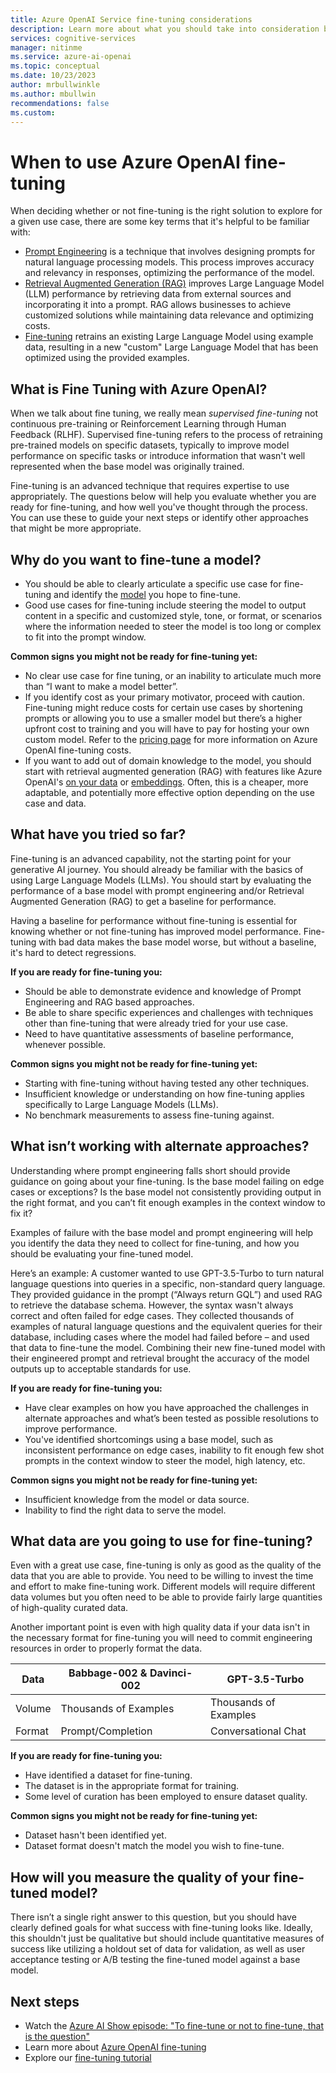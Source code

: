 ```yaml
---
title: Azure OpenAI Service fine-tuning considerations
description: Learn more about what you should take into consideration before fine-tuning with Azure OpenAI Service 
services: cognitive-services
manager: nitinme
ms.service: azure-ai-openai
ms.topic: conceptual 
ms.date: 10/23/2023
author: mrbullwinkle
ms.author: mbullwin
recommendations: false
ms.custom:
---
```


# When to use Azure OpenAI fine-tuning

When deciding whether or not fine-tuning is the right solution to explore for a given use case, there are some key terms that it's helpful to be familiar with:

- [Prompt Engineering](/azure/ai-services/openai/concepts/prompt-engineering) is a technique that involves designing prompts for natural language processing models. This process improves accuracy and relevancy in responses, optimizing the performance of the model.
- [Retrieval Augmented Generation (RAG)](/azure/machine-learning/concept-retrieval-augmented-generation?view=azureml-api-2&preserve-view=true) improves Large Language Model (LLM) performance by retrieving data from external sources and incorporating it into a prompt. RAG allows businesses to achieve customized solutions while maintaining data relevance and optimizing costs.
- [Fine-tuning](/azure/ai-services/openai/how-to/fine-tuning?pivots=programming-language-studio) retrains an existing Large Language Model using example data, resulting in a new "custom" Large Language Model that has been optimized using the provided examples.

## What is Fine Tuning with Azure OpenAI?

When we talk about fine tuning, we really mean *supervised fine-tuning* not continuous pre-training or Reinforcement Learning through Human Feedback (RLHF). Supervised fine-tuning refers to the process of retraining pre-trained models on specific datasets, typically to improve model performance on specific tasks or introduce information that wasn't well represented when the base model was originally trained.

Fine-tuning is an advanced technique that requires expertise to use appropriately. The questions below will help you evaluate whether you are ready for fine-tuning, and how well you've thought through the process. You can use these to guide your next steps or identify other approaches that might be more appropriate.

## Why do you want to fine-tune a model?

- You should be able to clearly articulate a specific use case for fine-tuning and identify the [model](models.md#fine-tuning-models-preview) you hope to fine-tune.
- Good use cases for fine-tuning include steering the model to output content in a specific and customized style, tone, or format, or scenarios where the information needed to steer the model is too long or complex to fit into the prompt window.

**Common signs you might not be ready for fine-tuning yet:**

- No clear use case for fine tuning, or an inability to articulate much more than “I want to make a model better”.
- If you identify cost as your primary motivator, proceed with caution. Fine-tuning might reduce costs for certain use cases by shortening prompts or allowing you to use a smaller model but there’s a higher upfront cost to training and you will have to pay for hosting your own custom model. Refer to the [pricing page](https://azure.microsoft.com/pricing/details/cognitive-services/openai-service/) for more information on Azure OpenAI fine-tuning costs.
- If you want to add out of domain knowledge to the model, you should start with retrieval augmented generation (RAG) with features like Azure OpenAI's [on your data](./use-your-data.md) or [embeddings](../tutorials/embeddings.md). Often, this is a cheaper, more adaptable, and potentially more effective option depending on the use case and data.

## What have you tried so far?

Fine-tuning is an advanced capability, not the starting point for your generative AI journey. You should already be familiar with the basics of using Large Language Models (LLMs). You should start by evaluating the performance of a base model with prompt engineering and/or Retrieval Augmented Generation (RAG) to get a baseline for performance.

Having a baseline for performance without fine-tuning is essential for knowing whether or not fine-tuning has improved model performance. Fine-tuning with bad data makes the base model worse, but without a baseline, it's hard to detect regressions.

**If you are ready for fine-tuning you:**

- Should be able to demonstrate evidence and knowledge of Prompt Engineering and RAG based approaches.
- Be able to share specific experiences and challenges with techniques other than fine-tuning that were already tried for your use case.
- Need to have quantitative assessments of baseline performance, whenever possible.  

**Common signs you might not be ready for fine-tuning yet:**

- Starting with fine-tuning without having tested any other techniques.
- Insufficient knowledge or understanding on how fine-tuning applies specifically to Large Language Models (LLMs).
- No benchmark measurements to assess fine-tuning against.

## What isn’t working with alternate approaches?

Understanding where prompt engineering falls short should provide guidance on going about your fine-tuning. Is the base model failing on edge cases or exceptions? Is the base model not consistently providing output in the right format, and you can’t fit enough examples in the context window to fix it?

Examples of failure with the base model and prompt engineering will help you identify the data they need to collect for fine-tuning, and how you should be evaluating your fine-tuned model.

Here’s an example: A customer wanted to use GPT-3.5-Turbo to turn natural language questions into queries in a specific, non-standard query language. They provided guidance in the prompt (“Always return GQL”) and used RAG to retrieve the database schema. However, the syntax wasn't always correct and often failed for edge cases. They collected thousands of examples of natural language questions and the equivalent queries for their database, including cases where the model had failed before – and used that data to fine-tune the model. Combining their new fine-tuned model with their engineered prompt and retrieval brought the accuracy of the model outputs up to acceptable standards for use.

**If you are ready for fine-tuning you:**

- Have clear examples on how you have approached the challenges in alternate approaches and what’s been tested as possible resolutions to improve performance.
- You've identified shortcomings using a base model, such as inconsistent performance on edge cases, inability to fit enough few shot prompts in the context window to steer the model, high latency, etc.

**Common signs you might not be ready for fine-tuning yet:**

- Insufficient knowledge from the model or data source.
- Inability to find the right data to serve the model.

## What data are you going to use for fine-tuning?

Even with a great use case, fine-tuning is only as good as the quality of the data that you are able to provide. You need to be willing to invest the time and effort to make fine-tuning work. Different models will require different data volumes but you often need to be able to provide fairly large quantities of high-quality curated data.

Another important point is even with high quality data if your data isn't in the necessary format for fine-tuning you will need to commit engineering resources in order to properly format the data.

| Data  | Babbage-002 & Davinci-002 | GPT-3.5-Turbo |
|---|---|---|
| Volume | Thousands of Examples | Thousands of Examples |
| Format | Prompt/Completion | Conversational Chat |

**If you are ready for fine-tuning you:**

- Have identified a dataset for fine-tuning.
- The dataset is in the appropriate format for training.
- Some level of curation has been employed to ensure dataset quality.

**Common signs you might not be ready for fine-tuning yet:**

- Dataset hasn't been identified yet.
- Dataset format doesn't match the model you wish to fine-tune.

## How will you measure the quality of your fine-tuned model?

There isn’t a single right answer to this question, but you should have clearly defined goals for what success with fine-tuning looks like. Ideally, this shouldn't just be qualitative but should include quantitative measures of success like utilizing a holdout set of data for validation, as well as user acceptance testing or A/B testing the fine-tuned model against a base model.

## Next steps

- Watch the [Azure AI Show episode: "To fine-tune or not to fine-tune, that is the question"](https://www.youtube.com/watch?v=0Jo-z-MFxJs)
- Learn more about [Azure OpenAI fine-tuning](../how-to/fine-tuning.md)
- Explore our [fine-tuning tutorial](../tutorials/fine-tune.md)